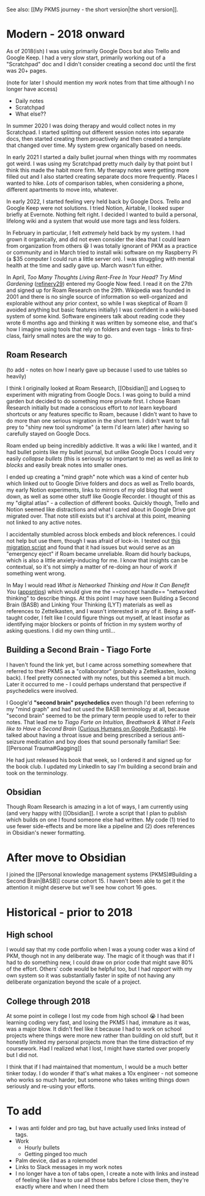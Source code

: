 See also: [[My PKMS journey - the short version|the short version]].

# Modern - 2018 onward

As of 2018(ish) I was using primarily Google Docs but also Trello and Google Keep. I had a very slow start, primarily working out of a "Scratchpad" doc and I didn't consider creating a second doc until the first was 20+ pages.

(note for later I should mention my *work* notes from that time although I no longer have access)
* Daily notes
* Scratchpad
* What else??

In summer 2020 I was doing therapy and would collect notes in my Scratchpad. I started splitting out different session notes into separate docs, then started creating them proactively and then created a template that changed over time. My system grew organically based on needs.

In early 2021 I started a daily bullet journal when things with my roommates got weird. I was using my Scratchpad pretty much daily by that point but I think this made the habit more firm. My therapy notes were getting more filled out and I also started creating separate docs more frequently. Places I wanted to hike. *Lots* of comparison tables, when considering a phone, different apartments to move into, whatever.

In early 2022, I started feeling very held back by Google Docs. Trello and Google Keep were not solutions. I tried Notion, Airtable, I looked super briefly at Evernote. Nothing felt right. I decided I wanted to build a personal, lifelong wiki and a system that would use more tags and less folders.

In February in particular, I felt *extremely* held back by my system. I had grown it organically, and did not even consider the idea that I could learn from organization from others 😆 I was totally ignorant of PKM as a practice or community and in March tried to install wiki software on my Raspberry Pi (a $35 computer I could run a little server on). I was struggling with mental health at the time and sadly gave up. March wasn't fun either.

In April, _Too Many Thoughts Living Rent-Free In Your Head? Try Mind Gardening_ ([refinery29](https://www.refinery29.com/en-us/2022/04/10953988/mind-gardening-organize-thoughts-increase-productivity)) entered my Google Now feed. I read it on the 27th and signed up for Roam Research on the 29th. Wikipedia was founded in 2001 and there is no single source of information so well-organized and explorable without any prior context, so while I was skeptical of Roam (I avoided anything but basic features initially) I was confident in a wiki-based system of some kind. Software engineers talk about reading code they wrote 6 months ago and thinking it was written by someone else, and that's how I imagine using tools that rely on folders and even tags - links to first-class, fairly small notes are the way to go.

## Roam Research

(to add - notes on how I nearly gave up because I used to use tables so heavily)

I think I originally looked at Roam Research, [[Obsidian]] and Logseq to experiment with migrating from Google Docs. I was going to build a mind garden but decided to do something more private first. I chose Roam Research initially but made a conscious effort to *not* learn keyboard shortcuts or any features specific to Roam, because I didn't want to have to do more than one serious migration in the short term. I didn't want to fall prey to "shiny new tool syndrome" (a term I'd learn later) after having so carefully stayed on Google Docs.

Roam ended up being incredibly addictive. It was a wiki like I wanted, and it had bullet points like my bullet journal, but unlike Google Docs I could very easily *collapse bullets* (this is seriously so important to me) as well as *link to blocks* and easily break notes into smaller ones.

I ended up creating a "mind graph" note which was a kind of center hub which linked out to Google Drive folders and docs as well as Trello boards, my early Notion experiments, links to mirrors of my old blog that went down, as well as some other stuff like Google Recorder. I thought of this as my "digital atlas" - a collection of different books. Quickly though, Trello and Notion seemed like distractions and what I cared about in Google Drive got migrated over. That note still exists but it's archival at this point, meaning not linked to any active notes.

I accidentally stumbled across block embeds and block references. I could not help but use them, though I was afraid of lock-in. I tested out [this migration script](https://github.com/renerocksai/rj2obs) and found that it had issues but would serve as an "emergency eject" if Roam became unreliable. Roam did hourly backups, which is also a little anxiety-inducing for me. I know that insights can be contextual, so it's not simply a matter of re-doing an hour of work if something went wrong.

In May I would read *What is Networked Thinking and How It Can Benefit You* ([appsntips](https://www.appsntips.com/what-is-networked-thinking/)) which would give me the ==concept handle== "networked thinking" to describe things. At this point I may have seen Building a Second Brain (BASB) and Linking Your Thinking  (LYT) materials as well as references to Zettelkasten, and I wasn't interested in any of it. Being a self-taught coder, I felt like I could figure things out myself, at least insofar as identifying major blockers or points of friction in my system worthy of asking questions. I did my own thing until...

## Building a Second Brain - Tiago Forte

I haven't found the link yet, but I came across something somewhere that referred to their PKMS as a "collaborator" (probably a Zettelkasten, looking back). I feel pretty connected with my notes, but this seemed a bit much. Later it occurred to me - I could perhaps understand that perspective if psychedelics were involved.

I Google'd **"second brain" psychedelics** even though I'd been referring to my "mind graph" and had not used the BASB terminology at all, because "second brain" seemed to be the primary term people used to refer to their notes. That lead me to _Tiago Forte on Intuition, Breathwork & What it Feels like to Have a Second Brain_ ([Curious Humans on Google Podcasts](https://podcasts.google.com/feed/aHR0cHM6Ly9mZWVkcy50cmFuc2lzdG9yLmZtL2N1cmlvdXMtaHVtYW5z/episode/OTU3ODRjNTUtZDFhOC00NGIyLWE4MjMtMDZlY2M1ZTE4ZWI3?sa=X&ved=0CAUQkfYCahcKEwjoy-agxrf4AhUAAAAAHQAAAAAQLA)).  He talked about having a throat issue and being prescribed a serious anti-seizure medication and boy does that sound personally familiar! See: [[Personal Trauma#Gagging]]

He had just released his book that week, so I ordered it and signed up for the book club. I updated my LinkedIn to say I'm building a second brain and took on the terminology.

## Obsidian

Though Roam Research is amazing in a lot of ways, I am currently using (and very happy with) [[Obsidian]]. I wrote a script that I plan to publish which builds on one I found someone else had written. My code (1) tried to use fewer side-effects and be more like a pipeline and (2) does references in Obsidian's newer formatting.

# After move to Obsidian

I joined the [[Personal knowledge management systems (PKMS)#Building a Second Brain|BASB]] course cohort 15. I haven't been able to get it the attention it might deserve but we'll see how cohort 16 goes.

# Historical - prior to 2018

## High school

I would say that my code portfolio when I was a young coder was a kind of PKM, though not in any deliberate way. The magic of it though was that if I had to do something new, I could draw on prior code that might save 80% of the effort. Others' code would be helpful too, but I had *rapport* with my own system so it was substantially faster in spite of not having any deliberate organization beyond the scale of a project.

## College through 2018

At some point in college I lost my code from high school 😭 I had been learning coding very fast, and losing the PKMS I had, immature as it was, was a major blow. It didn't feel like it because I had to work on school projects where things were more new rather than building on old stuff, but it honestly limited my personal projects more than the time distraction of my coursework. Had I realized what I lost, I might have started over properly but I did not.

I think that if I had maintained that momentum, I would be a much better tinker today. I do wonder if that's what makes a 10x engineer - not someone who works so much harder, but someone who takes writing things down seriously and re-using your efforts.

# To add

* I was anti folder and pro tag, but have actually used links instead of tags.
* Work
	* Hourly bullets
	* Getting pinged too much
* Palm device, dad as a rolemodel
* Links to Slack messages in my work notes
* I no longer have a ton of tabs open, I create a note with links and instead of feeling like I have to *use* all those tabs before I close them, they're exactly where and when I need them
